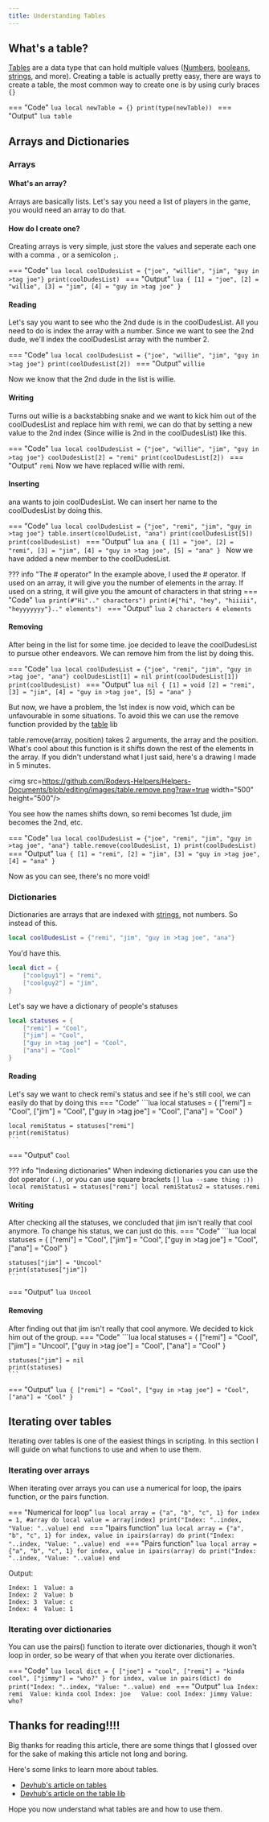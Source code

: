 ```yaml
---
title: Understanding Tables
---
```


 [1]: https://developer.roblox.com/en-us/articles/Table
 [2]: https://developer.roblox.com/en-us/api-reference/lua-docs/table
 [3]: https://developer.roblox.com/en-us/articles/String


## What's a table?

[Tables][1] are a data type that can hold multiple values ([Numbers](https://developer.roblox.com/en-us/articles/Numbers), [booleans](https://developer.roblox.com/en-us/articles/Numbers), [strings][3], and more). Creating a table is actually pretty easy, there are ways to create a table, the most common way to create one is by using curly braces ``{}``

=== "Code"
	```lua
	local newTable = {}
	print(type(newTable))
	```
=== "Output"
	```lua
	table
	```

## Arrays and Dictionaries

### Arrays

#### What's an array?

Arrays are basically lists. Let's say you need a list of players in the game, you would need an array to do that. 

#### How do I create one?

Creating arrays is very simple, just store the values and seperate each one with a comma ``,`` or a semicolon ``;``.

=== "Code"
	```lua
	local coolDudesList = {"joe", "willie", "jim", "guy in >tag joe"}
	print(coolDudesList)
	```
=== "Output"
	```lua
	{
		[1] = "joe",
		[2] = "willie",
		[3] = "jim",
		[4] = "guy in >tag joe"
	}
	```

#### Reading

Let's say you want to see who the 2nd dude is in the coolDudesList. All you need to do is index the array with a number. Since we want to see the 2nd dude, we'll index the coolDudesList array with the number 2.

=== "Code"
	```lua
	local coolDudesList = {"joe", "willie", "jim", "guy in >tag joe"}
	print(coolDudesList[2])
	```
=== "Output"
	```
	willie
	```

Now we know that the 2nd dude in the list is willie.

#### Writing

Turns out willie is a backstabbing snake and we want to kick him out of the coolDudesList and replace him with remi, we can do that by setting a new value to the 2nd index (Since willie is 2nd in the coolDudesList) like this.

=== "Code"
	```lua
	local coolDudesList = {"joe", "willie", "jim", "guy in >tag joe"}
	coolDudesList[2] = "remi"
	print(coolDudesList[2])
	```
=== "Output"
	```
	remi
	```
Now we have replaced willie with remi.

#### Inserting

ana wants to join coolDudesList. We can insert her name to the coolDudesList by doing this.

=== "Code"
	```lua
	local coolDudesList = {"joe", "remi", "jim", "guy in >tag joe"}
	table.insert(coolDudeList, "ana")
	print(coolDudesList[5])
	print(coolDudesList)
	```
=== "Output"
	```lua
	ana
	{
		[1] = "joe",
		[2] = "remi",
		[3] = "jim",
		[4] = "guy in >tag joe",
		[5] = "ana"
	}
	```
Now we have added a new member to the coolDudesList.

??? info "The # operator"
	In the example above, I used the # operator. If used on an array, it will give you the number of elements in the array. If used on a string, it will give you the amount of characters in that string
	=== "Code"
		```lua
		print(#"Hi".." characters")
		print(#{"hi", "hey", "hiiiii", "heyyyyyyy"}.." elements")
		```
	=== "Output"
		```lua
		2 characters
		4 elements
		```

#### Removing

After being in the list for some time. joe decided to leave the coolDudesList to pursue other endeavors. We can remove him from the list by doing this.

=== "Code"
	```lua
	local coolDudesList = {"joe", "remi", "jim", "guy in >tag joe", "ana"}
	coolDudesList[1] = nil
	print(coolDudesList[1])
	print(coolDudesList)
	```
=== "Output"
	```lua
	nil
	{
		[1] = void
		[2] = "remi",
		[3] = "jim",
		[4] = "guy in >tag joe",
		[5] = "ana"
	}
	```

But now, we have a problem, the 1st index is now void, which can be unfavourable in some situations. To avoid this we can use the remove function provided by the [table][2] lib

table.remove(array, position) takes 2 arguments, the array and the position. What's cool about this function is it shifts down the rest of the elements in the array. If you didn't understand what I just said, here's a drawing I made in 5 minutes.

<img src=https://github.com/Rodevs-Helpers/Helpers-Documents/blob/editing/images/table.remove.png?raw=true width="500" height="500"/>

You see how the names shifts down, so remi becomes 1st dude, jim becomes the 2nd, etc.

=== "Code"
	```lua
	local coolDudesList = {"joe", "remi", "jim", "guy in >tag joe", "ana"}
	table.remove(coolDudesList, 1)
	print(coolDudesList)
	```
=== "Output"
	```lua
	{
		[1] = "remi",
		[2] = "jim",
		[3] = "guy in >tag joe",
		[4] = "ana"
	}
	```

Now as you can see, there's no more void!

### Dictionaries

Dictionaries are arrays that are indexed with [strings][3], not numbers.
So instead of this.
```lua
local coolDudesList = {"remi", "jim", "guy in >tag joe", "ana"}
```
You'd have this.
```lua
local dict = {
	["coolguy1"] = "remi",
	["coolguy2"] = "jim",
}
```

Let's say we have a dictionary of people's statuses
```lua
local statuses = {
	["remi"] = "Cool",
	["jim"] = "Cool",
	["guy in >tag joe"] = "Cool",
	["ana"] = "Cool"
}
```

#### Reading

Let's say we want to check remi's status and see if he's still cool, we can easily do that by doing this
=== "Code"
	```lua
	local statuses = {
		["remi"] = "Cool",
		["jim"] = "Cool",
		["guy in >tag joe"] = "Cool",
		["ana"] = "Cool"
	}

	local remiStatus = statuses["remi"]
	print(remiStatus)
	```
=== "Output"
	```
	Cool
	```

??? info "Indexing dictionaries"
	When indexing dictionaries you can use the dot operator ``(.)``, or you can use square brackets ``[]``
	```lua
	--same thing :))
	local remiStatus1 = statuses["remi"]
	local remiStatus2 = statuses.remi
	```

#### Writing

After checking all the statuses, we concluded that jim isn't really that cool anymore. To change his status, we can just do this.
=== "Code"
	```lua
		local statuses = {
		["remi"] = "Cool",
		["jim"] = "Cool",
		["guy in >tag joe"] = "Cool",
		["ana"] = "Cool"
	}

	statuses["jim"] = "Uncool"
	print(statuses["jim"])
	```
=== "Output"
	```lua
	Uncool
	```

#### Removing

After finding out that jim isn't really that cool anymore. We decided to kick him out of the group.
=== "Code"
	```lua
		local statuses = {
		["remi"] = "Cool",
		["jim"] = "Uncool",
		["guy in >tag joe"] = "Cool",
		["ana"] = "Cool"
	}

	statuses["jim"] = nil
	print(statuses)
	```
=== "Output"
	```lua
	{
		["remi"] = "Cool",
		["guy in >tag joe"] = "Cool",
		["ana"] = "Cool"
	}
	```

## Iterating over tables

Iterating over tables is one of the easiest things in scripting. In this section I will guide on what functions to use and when to use them.

### Iterating over arrays

When iterating over arrays you can use a numerical for loop, the ipairs function, or the pairs function.

=== "Numerical for loop"
	```lua
	local array = {"a", "b", "c", 1}
	for index = 1, #array do
		local value = array[index]
		print("Index: "..index, "Value: "..value)
	end
	```
=== "Ipairs function"
	```lua
	local array = {"a", "b", "c", 1}
	for index, value in ipairs(array) do
		print("Index: "..index, "Value: "..value)
	end
	```
=== "Pairs function"
	```lua
	local array = {"a", "b", "c", 1}
	for index, value in ipairs(array) do
		print("Index: "..index, "Value: "..value)
	end
	```

Output:
```
Index: 1  Value: a
Index: 2  Value: b
Index: 3  Value: c
Index: 4  Value: 1
```

### Iterating over dictionaries
You can use the pairs() function to iterate over dictionaries, though it won't loop in order, so be weary of that when you iterate over dictionaries.

=== "Code"
	```lua
	local dict = {
		["joe"] = "cool",
		["remi"] = "kinda cool",
		["jimmy"] = "who?"
	}
	for index, value in pairs(dict) do
		print("Index: "..index, "Value: "..value)
	end
	```
=== "Output"
	```lua
	Index: remi  Value: kinda cool
	Index: joe   Value: cool
	Index: jimmy Value: who?
	```

## Thanks for reading!!!!
Big thanks for reading this article, there are some things that I glossed over for the sake of making this article not long and boring.

Here's some links to learn more about tables.

* [Devhub's article on tables][1]
* [Devhub's article on the table lib][2]

Hope you now understand what tables are and how to use them.
